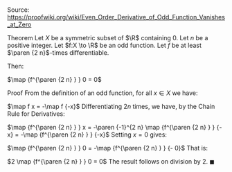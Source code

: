 # 

Source: https://proofwiki.org/wiki/Even_Order_Derivative_of_Odd_Function_Vanishes_at_Zero

Theorem
Let $X$ be a symmetric subset of $\R$ containing $0$. 
Let $n$ be a positive integer. 
Let $f:X \to \R$ be an odd function. 
Let $f$ be at least $\paren {2 n}$-times differentiable.

Then: 

$\map {f^{\paren {2 n} } } 0 = 0$


Proof
From the definition of an odd function, for all $x \in X$ we have:

$\map f x = -\map f {-x}$
Differentiating $2 n$ times, we have, by the Chain Rule for Derivatives:

$\map {f^{\paren {2 n} } } x = -\paren {-1}^{2 n} \map {f^{\paren {2 n} } } {-x} = -\map {f^{\paren {2 n} } } {-x}$
Setting $x = 0$ gives: 

$\map {f^{\paren {2 n} } } 0 = -\map {f^{\paren {2 n} } } {- 0}$
That is:

$2 \map {f^{\paren {2 n} } } 0 = 0$
The result follows on division by $2$. 
$\blacksquare$





